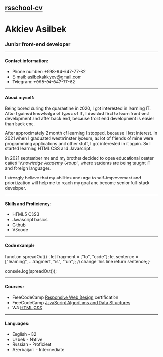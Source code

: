 ## [rsschool-cv]()
# Akkiev Asilbek
### Junior front-end developer
---
#### Contact information:
* Phone number: +998-94-647-77-82 
* E-mail: asilbekakkiyev@gmail.com
* Telegram: +998-94-647-77-82

---
#### About myself:
Being bored during the quarantine in 2020, I got interested in learning IT. After I gained knowledge of types of IT, I decided first to learn front end development and after back end, because front end development is easier than back end.

After approximately 2 month of learning I stopped, because I lost interest. In 2021 when I graduated westminster lyceum, as lot of friends of mine were programming applications and other stuff, I got interested in it again. So I started learning HTML CSS and Javascript.

In 2021 september me and my brother decided to open educational center called "_Knowledge Academy Group_", where students are being taught IT and foreign languages.

I strongly believe that my abilities and urge to self-improvement and prioritization will help me to reach my goal and become senior full-stack developer.

---
#### Skills and Proficiency:
* HTML5 CSS3
* Javascript basics
* Github
* VScode

---
#### Code example
function spreadOut() {
  let fragment = ["to", "code"];
  let sentence = ["learning", ...fragment, "is", "fun"]; // change this line
  return sentence;
}

console.log(spreadOut());


---
#### Courses:
* FreeCodeCamp [Responsive Web Design](https://www.freecodecamp.org/certification/Asilbek/responsive-web-design) certification
* FreeCodeCamp [JavaScript Algorithms and Data Structures](https://www.freecodecamp.org/learn/javascript-algorithms-and-data-structures/)
* W3 [HTML](https://www.w3schools.com/html/) [CSS](https://www.w3schools.com/css/default.asp)

---
#### Languages:
* English - B2
* Uzbek - Native
* Russian - Proficient
* Azerbaijani - Intermediate
